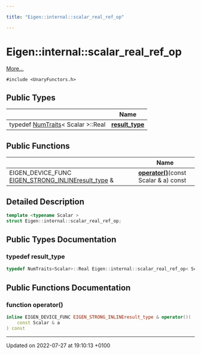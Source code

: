 ```yaml
---

title: "Eigen::internal::scalar_real_ref_op"

---
```


# Eigen::internal::scalar_real_ref_op



 [More...](#detailed-description)


`#include <UnaryFunctors.h>`

## Public Types

|                | Name           |
| -------------- | -------------- |
| typedef <a href="http://example.org/classes/structeigen_1_1numtraits/">NumTraits</a>< Scalar >::Real | **[result_type](http://example.org/classes/structeigen_1_1internal_1_1scalar__real__ref__op/#typedef-result-type)**  |

## Public Functions

|                | Name           |
| -------------- | -------------- |
| EIGEN_DEVICE_FUNC <a href="http://example.org/files/macros_8h/#define-eigen-strong-inline">EIGEN_STRONG_INLINE</a><a href="http://example.org/classes/structeigen_1_1internal_1_1scalar__real__ref__op/#typedef-result-type">result_type</a> & | **[operator()](http://example.org/classes/structeigen_1_1internal_1_1scalar__real__ref__op/#function-operator())**(const Scalar & a) const |

## Detailed Description

```cpp
template <typename Scalar >
struct Eigen::internal::scalar_real_ref_op;
```

## Public Types Documentation

### typedef result_type

```cpp
typedef NumTraits<Scalar>::Real Eigen::internal::scalar_real_ref_op< Scalar >::result_type;
```


## Public Functions Documentation

### function operator()

```cpp
inline EIGEN_DEVICE_FUNC EIGEN_STRONG_INLINEresult_type & operator()(
    const Scalar & a
) const
```


-------------------------------

Updated on 2022-07-27 at 19:10:13 +0100